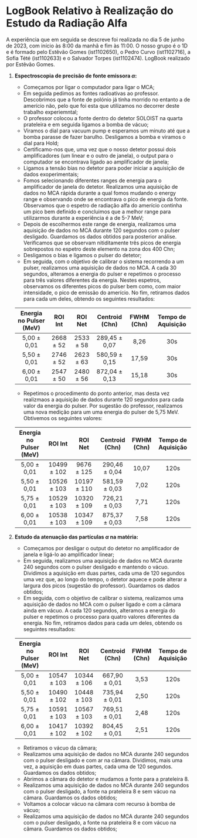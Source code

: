 # LogBook Relativo à Realização do Estudo da Radiação Alfa 

A experiência que em seguida se descreve foi realizada no dia 5 de junho de 2023, com início às 8:00 da manhã e fim às 11:00. O nosso grupo é o 1D e é formado pelo Estêvão Gomes (ist1102650), o Pedro Curvo (ist1102716), a Sofia Tété (ist1102633) e o Salvador Torpes (ist1102474). LogBook realizado por Estêvão Gomes.

1. **Espectroscopia de precisão de fonte emissora $\alpha$:**
   - Começamos por ligar o computador para ligar o MCA;
   - Em seguida pedimos as fontes radioativas ao professor. Descobrimos que a fonte de polónio já tinha morrido no entanto a de amerício não, pelo que foi esta que utilizamos no decorrer deste trabalho experiemntal;
   - O professor colocou a fonte dentro do detetor SOLOIST na quarta prateleira e em seguida ligamos a bomba de vácuo;
   - Viramos o dial para vacuum pump e esperamos um minuto até que a bomba parasse de fazer barulho. Desligamos a bomba e viramos o dial para Hold;
   - Certificamo-nos que, uma vez que o nosso detetor possui dois amplificadores (um linear e o outro de janela), o output para o computador se encontrava ligado ao amplificador de janela; 
   - Ligamos a tensão bias no detetor para poder iniciar a aquisição de dados exoperimentais;
   - Fomos selecionando diferentes ranges de energia para o amplificador de janela do detetor. Realizamos uma aquisição de dados no MCA rápida durante a qual fomos mudando o energy range e observando onde se encontrava o pico de energia da fonte. Observamos que o espetro de radiação alfa do amerício continha um pico bem definido e concluimos que a melhor range para utilizarmos durante a experiência é a de 5-7 MeV;
   - Depois de escolhermos este range de energia, realizamos uma aquisição de dados no MCA durante 120 segundos com o pulser desligado. Guardamos os dados obtidos para posterior análise. Verificamos que se observam nitiditamente três picos de energia sobrepostos no espetro deste elemento na zona dos 400 Chn;
   - Desligamos o bias e ligamos o pulser do detetor;
   - Em seguida, com o objetivo de calibrar o sistema recorrendo a um pulser, realizamos uma aquisição de dados no MCA. A cada 30 segundos, alteramos a energia do pulser e repetimos o processo para três valores diferentes da energia. Nestes espetros, observamos os diferentes picos do pulser bem como, com maior intensidade, o pico de emissão do amerício. No fim, retiramos dados para cada um deles, obtendo os seguintes resultados:
  
    Energia no Pulser (MeV) | ROI Int  | ROI Net | Centroid (Chn) | FWHM (Chn) | Tempo de Aquisição |
   |:------:|:---:|:---:|:---:|:--:|:----:|
   |5,00 ± 0,01| 2668 ± 52 | 2533 ± 58 | 289,45 ± 0,07 | 8,26 |30s|
   |5,50 ± 0,01| 2746 ± 52 | 2623 ± 63 | 580,59 ± 0,15 | 17,59 |30s|
   |6,00 ± 0,01| 2547 ± 50 | 2480 ± 56 | 872,04 ± 0,13 | 15,18  |30s|

   - Repetimos o procedimento do ponto anterior, mas desta vez realizmaos a aquisição de dados durante 120 segundos para cada valor da energia do pulser. Por sugestão do professor, realizamos uma nova medição para um uma energia do pulser de 5,75 MeV. Obtivemos os seguintes valores:
  
    Energia no Pulser (MeV) | ROI Int  | ROI Net | Centroid (Chn) | FWHM (Chn) | Tempo de Aquisição |
   |:------:|:---:|:---:|:---:|:--:|:----:|
   |5,00 ± 0,01| 10499 ± 102 | 9676 ± 125 | 290,46 ± 0,04 | 10,07 |120s|
   |5,50 ± 0,01| 10526 ± 103 | 10197 ± 110 | 581,59 ± 0,03 | 7,02 |120s|
   |5,75 ± 0,01| 10529 ± 103 | 10320 ± 109 | 726,21 ± 0,03 | 7,71  |120s|
   |6,00 ± 0,01| 10538 ± 103 | 10347 ± 109 | 875,37 ± 0,03 | 7,58  |120s|

2. **Estudo da atenuação das partículas $\alpha$ na matéria:**
   - Começamos por desligar o output do detetor no amplificador de janela e ligá-lo ao amplificador linear;
   - Em seguida, realizamos uma aquisição de dados no MCA durante 240 segundos com o pulser desligado e mantendo o vácuo. Dividimos a aquisição em duas partes, cada uma de 120 segundos uma vez que, ao longo do tempo, o detetor aquece e pode alterar a largura dos picos (sugestão do professor). Guardamos os dados obtidos;
   - Em seguida, com o objetivo de calibrar o sistema, realizamos uma aquisição de dados no MCA com o pulser ligado e com a câmara ainda em vácuo. A cada 120 segundos, alteramos a energia do pulser e repetimos o processo para quatro valores diferentes da energia. No fim, retiramos dados para cada um deles, obtendo os seguintes resultados:
  
    Energia no Pulser (MeV) | ROI Int  | ROI Net | Centroid (Chn) | FWHM (Chn) | Tempo de Aquisição |
   |:------:|:---:|:---:|:---:|:--:|:----:|
   |5,00 ± 0,01| 10547 ± 103 | 10344 ± 106 | 667,90 ± 0,01 | 3,53 |120s|
   |5,50 ± 0,01| 10490 ± 102 | 10448 ± 103 | 735,94 ± 0,01 | 2,50 |120s|
   |5,75 ± 0,01| 10591 ± 103 | 10567 ± 103 | 769,51 ± 0,01 | 2,48 |120s|
   |6,00 ± 0,01| 10417 ± 102 | 10392 ± 102 | 804,45 ± 0,01 | 2,51 |120s|

   - Retiramos o vácuo da câmara;
   - Realizamos uma aquisição de dados no MCA durante 240 segundos com o pulser desligado e com ar na câmara. Dividimos, mais uma vez, a aquisição em duas partes, cada uma de 120 segundos. Guardamos os dados obtidos;
   - Abrimos a câmara do detetor e mudamos a fonte para a prateleira 8. 
   - Realizamos uma aquisição de dados no MCA durante 240 segundos com o pulser desligado, a fonte na prateleira 8 e sem vácuo na câmara. Guardamos os dados obtidos;
   - Voltamos a colocar vácuo na câmara com recurso à bomba de vácuo;
   - Realizamos uma aquisição de dados no MCA durante 240 segundos com o pulser desligado, a fonte na prateleira 8 e com vácuo na câmara. Guardamos os dados obtidos;
